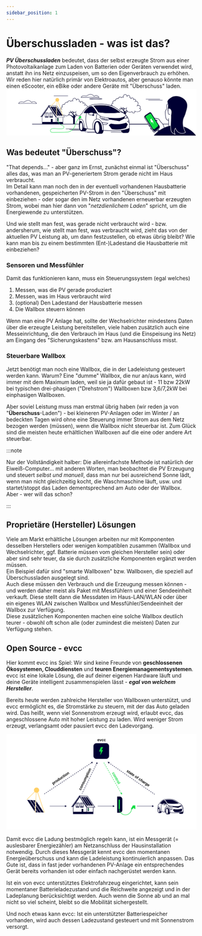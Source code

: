 ```yaml
---
sidebar_position: 1
---
```


# Überschussladen - was ist das?

_**PV Überschussladen**_ bedeutet, dass der selbst erzeugte Strom aus einer Photovoltaikanlage zum Laden von Batterien oder Geräten verwendet wird, anstatt ihn ins Netz einzuspeisen, um so den Eigenverbrauch zu erhöhen.  
Wir reden hier natürlich primär von Elektroautos, aber genauso könnte man einen eScooter, ein eBike oder andere Geräte mit "Überschuss" laden.
![evcc](../../resources/evcc-hero.svg)


## Was bedeutet "Überschuss"?

"That depends..." - aber ganz im Ernst, zunächst einmal ist "Überschuss" alles das, was man an PV-generiertem Strom gerade nicht im Haus verbraucht.  
Im Detail kann man noch den in der eventuell vorhandenen Hausbatterie vorhandenen, gespeicherten PV-Strom in den "Überschuss" mit einbeziehen - oder sogar den im Netz vorhandenen erneuerbar erzeugten Strom, wobei man hier dann von "_netzdienlichem Laden_" spricht, um die Energiewende zu unterstützen.  

Und wie stellt man fest, was gerade nicht verbraucht wird - bzw. andersherum, wie stellt man fest, was verbraucht wird, zieht das von der aktuellen PV Leistung ab, um dann festzustellen, ob etwas übrig bleibt?
Wie kann man bis zu einem bestimmten (Ent-)Ladestand die Hausbatterie mit einbeziehen?

### Sensoren und Messfühler

Damit das funktionieren kann, muss ein Steuerungssystem (egal welches)

1. Messen, was die PV gerade produziert
2. Messen, was im Haus verbraucht wird
3. (optional) Den Ladestand der Hausbatterie messen
4. Die Wallbox steuern können

Wenn man eine PV Anlage hat, sollte der Wechselrichter mindestens Daten über die erzeugte Leistung bereitstellen, viele haben zusätzlich auch eine Messeinrichtung, die den Verbrauch im Haus (und die Einspeisung ins Netz) am Eingang des "Sicherungskastens" bzw. am Hausanschluss misst. 

### Steuerbare Wallbox

Jetzt benötigt man noch eine Wallbox, die in der Ladeleistung gesteuert werden kann. Warum? 
Eine "dumme" Wallbox, die nur an/aus kann, wird immer mit dem Maximum laden, weil sie ja dafür gebaut ist - 11 bzw 22kW bei typischen drei-phasigen ("Drehstrom") Wallboxen bzw 3,6/7,2kW bei einphasigen Wallboxen.

Aber soviel Leistung muss man erstmal übrig haben (wir reden ja von "**Überschuss**-Laden") - bei kleineren PV-Anlagen oder im Winter / an bedeckten Tagen wird ohne eine Steuerung immer Strom aus dem Netz bezogen werden (müssen), wenn die Wallbox nicht steuerbar ist.
Zum Glück sind die meisten heute erhältlichen Wallboxen auf die eine oder andere Art steuerbar.

:::note

Nur der Vollständigkeit halber: Die allereinfachste Methode ist natürlich der Eiweiß-Computer... mit anderen Worten, man beobachtet die PV Erzeugung und steuert _selbst und manuell_, dass man nur bei ausreichend Sonne lädt, wenn man nicht gleichzeitig kocht, die Waschmaschine läuft, usw. und startet/stoppt das Laden dementsprechend am Auto oder der Wallbox.  
Aber - wer will das schon?

:::

## Proprietäre (Hersteller) Lösungen

Viele am Markt erhältliche Lösungen arbeiten nur mit Komponenten desselben Herstellers oder wenigen kompatiblen zusammen (Wallbox und Wechselrichter, ggf. Batterie müssen vom gleichen Hersteller sein) oder aber sind sehr teuer, da sie durch zusätzliche Komponenten ergänzt werden müssen.  
Ein Beispiel dafür sind "smarte Wallboxen" bzw. Wallboxen, die speziell auf Überschussladen ausgelegt sind.  
Auch diese müssen den Verbrauch und die Erzeugung messen können - und werden daher meist als Paket mit Messfühlern und einer Sendeeinheit verkauft. Diese stellt dann die Messdaten im Haus-LAN/WLAN oder über ein eigenes WLAN zwischen Wallbox und Messfühler/Sendeeinheit der Wallbox zur Verfügung.  
Diese zusätzlichen Komponenten machen eine solche Wallbox deutlich teurer - obwohl oft schon alle (oder zumindest die meisten) Daten zur Verfügung stehen.

## Open Source - evcc 

Hier kommt evcc ins Spiel: Wir sind keine Freunde von **geschlossenen Ökosystemen, Clouddiensten** und **teuren Energiemanagementsystemen**.  
evcc ist eine lokale Lösung, die auf deiner eigenen Hardware läuft und deine Geräte intelligent zusammenspielen lässt - _**egal von welchem Hersteller**_.

Bereits heute werden zahlreiche Hersteller von Wallboxen unterstützt, und evcc ermöglicht es, die Stromstärke zu steuern, mit der das Auto geladen wird. Das heißt, wenn viel Sonnenstrom erzeugt wird, erlaubt evcc, das angeschlossene Auto mit hoher Leistung zu laden. Wird weniger Strom erzeugt, verlangsamt oder pausiert evcc den Ladevorgang.

![evcc schema](../../resources/evcc-schema.svg)

Damit evcc die Ladung bestmöglich regeln kann, ist ein Messgerät (= auslesbarer Energiezähler) am Netzanschluss der Hausinstallation notwendig. Durch dieses Messgerät kennt evcc den momentanen Energieüberschuss und kann die Ladeleistung kontinuierlich anpassen. Das Gute ist, dass in fast jeder vorhandenen PV-Anlage ein entsprechendes Gerät bereits vorhanden ist oder einfach nachgerüstet werden kann.

Ist ein von evcc unterstütztes Elektrofahrzeug eingerichtet, kann sein momentaner Batterieladezustand und die Reichweite angezeigt und in der Ladeplanung berücksichtigt werden. Auch wenn die Sonne ab und an mal nicht so viel scheint, bleibt so die Mobilität sichergestellt.

Und noch etwas kann evcc: Ist ein unterstützter Batteriespeicher vorhanden, wird auch dessen Ladezustand gesteuert und mit Sonnenstrom versorgt.


